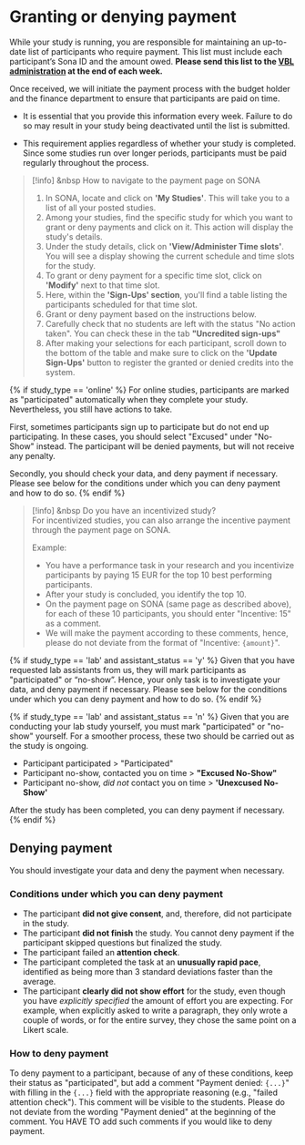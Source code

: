 
# Granting or denying payment

While your study is running, you are responsible for maintaining an up-to-date list of participants who require payment. This list must include each participant’s Sona ID and the amount owed. **Please send this list to the [VBL administration](mailto:vbl@vu.nl) at the end of each week.**

Once received, we will initiate the payment process with the budget holder and the finance department to ensure that participants are paid on time.

- It is essential that you provide this information every week. Failure to do so may result in your study being deactivated until the list is submitted.

- This requirement applies regardless of whether your study is completed. Since some studies run over longer periods, participants must be paid regularly throughout the process.

>[!info] <i class="fa-solid fa-info"></i> &nbsp How to navigate to the payment page on SONA 
>
>1. In SONA, locate and click on **'My Studies'**. This will take you to a list of all your posted studies. 
>2. Among your studies, find the specific study for which you want to grant or deny payments and click on it. This action will display the study's details.
>3. Under the study details, click on **'View/Administer Time slots'**. You will see a display showing the current schedule and time slots for the study.
>3. To grant or deny payment for a specific time slot, click on **'Modify'** next to that time slot.
>4. Here, within the **'Sign-Ups' section**, you'll find a table listing the participants scheduled for that time slot.
>5. Grant or deny payment based on the instructions below.
>6. Carefully check that no students are left with the status "No action taken". You can check these in the tab **"Uncredited sign-ups"**
>7. After making your selections for each participant, scroll down to the bottom of the table and make sure to click on the **'Update Sign-Ups'** button to register the granted or denied credits into the system.

{% if study_type == 'online' %}
For online studies, participants are marked as "participated" automatically when they complete your study. Nevertheless, you still have actions to take.

First, sometimes participants sign up to participate but do not end up participating. In these cases, you should select "Excused" under "No-Show" instead. The participant will be denied payments, but will not receive any penalty.

Secondly, you should check your data, and deny payment if necessary. Please see below for the conditions under which you can deny payment and how to do so.
{% endif %}

>[!info] <i class="fa-solid fa-info"></i> &nbsp Do you have an incentivized study? 
><br>
> For incentivized studies, you can also arrange the incentive payment through the payment page on SONA. 
>
> Example: 
> 
> - You have a performance task in your research and you incentivize participants by paying 15 EUR for the top 10 best performing participants.
> - After your study is concluded, you identify the top 10. 
> - On the payment page on SONA (same page as described above), for each of these 10 participants, you should enter "Incentive: 15" as a comment. 
> - We will make the payment according to these comments, hence, please do not deviate from the format of "Incentive: `{amount}`".

{% if study_type == 'lab' and assistant_status == 'y' %}
Given that you have requested lab assistants from us, they will mark participants as "participated" or “no-show”. Hence, your only task is to investigate your data, and deny payment if necessary. Please see below for the conditions under which you can deny payment and how to do so.
{% endif %}

{% if study_type == 'lab' and assistant_status == 'n' %}
Given that you are conducting your lab study yourself, you must mark "participated" or "no-show" yourself. For a smoother process, these two should be carried out as the study is ongoing.

- Participant participated > "Participated"
- Participant no-show, contacted you on time > **"Excused No-Show"**
- Participant no-show, *did not* contact you on time > **'Unexcused No-Show'**

After the study has been completed, you can deny payment if necessary.
{% endif %}

## Denying payment

You should investigate your data and deny the payment when necessary.

### Conditions under which you can deny payment
- The participant **did not give consent**, and, therefore, did not participate in the study.
- The participant **did not finish** the study. You cannot deny payment if the participant skipped questions but finalized the study.
- The participant failed an **attention check**.
- The participant completed the task at an **unusually rapid pace**, identified as being more than 3 standard deviations faster than the average.
- The participant **clearly did not show effort** for the study, even though you have *explicitly specified* the amount of effort you are expecting. For example, when explicitly asked to write a paragraph, they only wrote a couple of words, or for the entire survey, they chose the same point on a Likert scale.

### How to deny payment
To deny payment to a participant, because of any of these conditions, keep their status as "participated", but add a comment "Payment denied: `{...}`" with filling in the `{...}` field with the appropriate reasoning (e.g., "failed attention check"). This comment will be visible to the students. Please do not deviate from the wording "Payment denied" at the beginning of the comment. You HAVE TO add such comments if you would like to deny payment.

